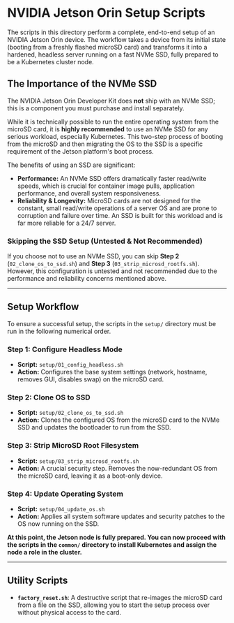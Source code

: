 # NVIDIA Jetson Orin Setup Scripts

The scripts in this directory perform a complete, end-to-end setup of an NVIDIA Jetson Orin device. The workflow takes a device from its initial state (booting from a freshly flashed microSD card) and transforms it into a hardened, headless server running on a fast NVMe SSD, fully prepared to be a Kubernetes cluster node.

## The Importance of the NVMe SSD

The NVIDIA Jetson Orin Developer Kit does **not** ship with an NVMe SSD; this is a component you must purchase and install separately.

While it is technically possible to run the entire operating system from the microSD card, it is **highly recommended** to use an NVMe SSD for any serious workload, especially Kubernetes. This two-step process of booting from the microSD and then migrating the OS to the SSD is a specific requirement of the Jetson platform's boot process.

The benefits of using an SSD are significant:
- **Performance:** An NVMe SSD offers dramatically faster read/write speeds, which is crucial for container image pulls, application performance, and overall system responsiveness.
- **Reliability & Longevity:** MicroSD cards are not designed for the constant, small read/write operations of a server OS and are prone to corruption and failure over time. An SSD is built for this workload and is far more reliable for a 24/7 server.

### **Skipping the SSD Setup (Untested & Not Recommended)**
If you choose not to use an NVMe SSD, you can skip **Step 2** (`02_clone_os_to_ssd.sh`) and **Step 3** (`03_strip_microsd_rootfs.sh`). However, this configuration is untested and not recommended due to the performance and reliability concerns mentioned above.

---

## Setup Workflow

To ensure a successful setup, the scripts in the `setup/` directory must be run in the following numerical order.

### **Step 1: Configure Headless Mode**
* **Script:** `setup/01_config_headless.sh`
* **Action:** Configures the base system settings (network, hostname, removes GUI, disables swap) on the microSD card.

### **Step 2: Clone OS to SSD**
* **Script:** `setup/02_clone_os_to_ssd.sh`
* **Action:** Clones the configured OS from the microSD card to the NVMe SSD and updates the bootloader to run from the SSD.

### **Step 3: Strip MicroSD Root Filesystem**
* **Script:** `setup/03_strip_microsd_rootfs.sh`
* **Action:** A crucial security step. Removes the now-redundant OS from the microSD card, leaving it as a boot-only device.

### **Step 4: Update Operating System**
* **Script:** `setup/04_update_os.sh`
* **Action:** Applies all system software updates and security patches to the OS now running on the SSD.

**At this point, the Jetson node is fully prepared. You can now proceed with the scripts in the `common/` directory to install Kubernetes and assign the node a role in the cluster.**

---

## Utility Scripts

* **`factory_reset.sh`**: A destructive script that re-images the microSD card from a file on the SSD, allowing you to start the setup process over without physical access to the card.
